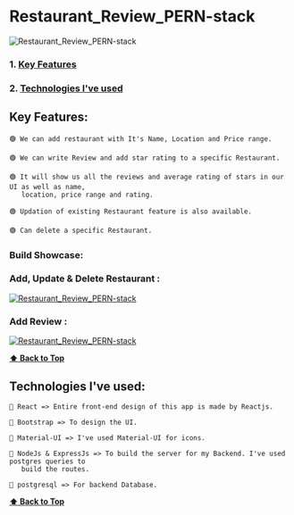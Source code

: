 # Restaurant_Review_PERN-stack

![Restaurant_Review_PERN-stack](https://user-images.githubusercontent.com/46050946/150161922-bbbe98c2-072f-4bef-bce0-44fab7c77c05.png)

### 1. [Key Features](#key-features) 
### 2. [Technologies I've used](#technologies-ive-used)


## Key Features:

    🟢 We can add restaurant with It's Name, Location and Price range.
    
    🟢 We can write Review and add star rating to a specific Restaurant. 
    
    🟢 It will show us all the reviews and average rating of stars in our UI as well as name, 
       location, price range and rating.
       
    🟢 Updation of existing Restaurant feature is also available.
    
    🟢 Can delete a specific Restaurant.
    
   ### Build Showcase:
    
   ### Add, Update & Delete Restaurant :
   [![Restaurant_Review_PERN-stack](https://user-images.githubusercontent.com/46050946/150161922-bbbe98c2-072f-4bef-bce0-44fab7c77c05.png)](https://user-images.githubusercontent.com/46050946/150159718-72ce035f-061f-433c-9b76-3fdffe5008f5.mp4)

   ### Add Review :
   [![Restaurant_Review_PERN-stack](https://user-images.githubusercontent.com/46050946/150161922-bbbe98c2-072f-4bef-bce0-44fab7c77c05.png)](https://user-images.githubusercontent.com/46050946/150160759-0e0a61e9-800d-442a-8675-1684d485cef0.mp4)


   **[⬆ Back to Top](#Restaurant_Review_PERN-stack)**
    
    
## Technologies I've used:

    🔷 React => Entire front-end design of this app is made by Reactjs.

    🔷 Bootstrap => To design the UI.

    🔷 Material-UI => I've used Material-UI for icons.

    🔷 NodeJs & ExpressJs => To build the server for my Backend. I've used postgres queries to 
       build the routes.
    
    🔷 postgresql => For backend Database.

    
  **[⬆ Back to Top](#Restaurant_Review_PERN-stack)**
    
